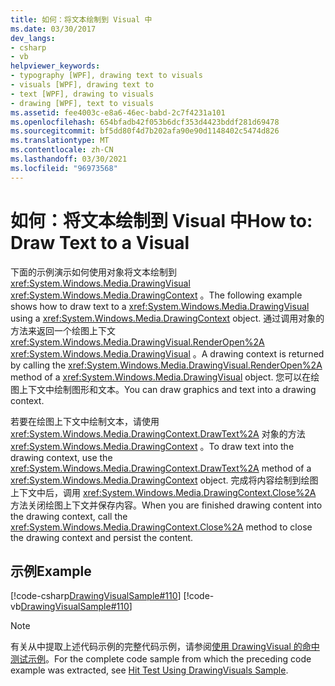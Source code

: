 ```yaml
---
title: 如何：将文本绘制到 Visual 中
ms.date: 03/30/2017
dev_langs:
- csharp
- vb
helpviewer_keywords:
- typography [WPF], drawing text to visuals
- visuals [WPF], drawing text to
- text [WPF], drawing to visuals
- drawing [WPF], text to visuals
ms.assetid: fee4003c-e8a6-46ec-babd-2c7f4231a101
ms.openlocfilehash: 654bfadb42f053b6dcf353d4423bddf281d69478
ms.sourcegitcommit: bf5dd80f4d7b202afa90e90d1148402c5474d826
ms.translationtype: MT
ms.contentlocale: zh-CN
ms.lasthandoff: 03/30/2021
ms.locfileid: "96973568"
---
```

# <a name="how-to-draw-text-to-a-visual"></a><span data-ttu-id="ac076-102">如何：将文本绘制到 Visual 中</span><span class="sxs-lookup"><span data-stu-id="ac076-102">How to: Draw Text to a Visual</span></span>
<span data-ttu-id="ac076-103">下面的示例演示如何使用对象将文本绘制到 <xref:System.Windows.Media.DrawingVisual> <xref:System.Windows.Media.DrawingContext> 。</span><span class="sxs-lookup"><span data-stu-id="ac076-103">The following example shows how to draw text to a <xref:System.Windows.Media.DrawingVisual> using a <xref:System.Windows.Media.DrawingContext> object.</span></span> <span data-ttu-id="ac076-104">通过调用对象的方法来返回一个绘图上下文 <xref:System.Windows.Media.DrawingVisual.RenderOpen%2A> <xref:System.Windows.Media.DrawingVisual> 。</span><span class="sxs-lookup"><span data-stu-id="ac076-104">A drawing context is returned by calling the <xref:System.Windows.Media.DrawingVisual.RenderOpen%2A> method of a <xref:System.Windows.Media.DrawingVisual> object.</span></span> <span data-ttu-id="ac076-105">您可以在绘图上下文中绘制图形和文本。</span><span class="sxs-lookup"><span data-stu-id="ac076-105">You can draw graphics and text into a drawing context.</span></span>  
  
 <span data-ttu-id="ac076-106">若要在绘图上下文中绘制文本，请使用 <xref:System.Windows.Media.DrawingContext.DrawText%2A> 对象的方法 <xref:System.Windows.Media.DrawingContext> 。</span><span class="sxs-lookup"><span data-stu-id="ac076-106">To draw text into the drawing context, use the <xref:System.Windows.Media.DrawingContext.DrawText%2A> method of a <xref:System.Windows.Media.DrawingContext> object.</span></span> <span data-ttu-id="ac076-107">完成将内容绘制到绘图上下文中后，调用 <xref:System.Windows.Media.DrawingContext.Close%2A> 方法关闭绘图上下文并保存内容。</span><span class="sxs-lookup"><span data-stu-id="ac076-107">When you are finished drawing content into the drawing context, call the <xref:System.Windows.Media.DrawingContext.Close%2A> method to close the drawing context and persist the content.</span></span>  
  
## <a name="example"></a><span data-ttu-id="ac076-108">示例</span><span class="sxs-lookup"><span data-stu-id="ac076-108">Example</span></span>  
 [!code-csharp[DrawingVisualSample#110](~/samples/snippets/csharp/VS_Snippets_Wpf/DrawingVisualSample/CSharp/Window1.xaml.cs#110)]
 [!code-vb[DrawingVisualSample#110](~/samples/snippets/visualbasic/VS_Snippets_Wpf/DrawingVisualSample/visualbasic/window1.xaml.vb#110)]  
  
> [!NOTE]
> <span data-ttu-id="ac076-109">有关从中提取上述代码示例的完整代码示例，请参阅[使用 DrawingVisual 的命中测试示例](https://github.com/Microsoft/WPF-Samples/tree/master/Visual%20Layer/DrawingVisual)。</span><span class="sxs-lookup"><span data-stu-id="ac076-109">For the complete code sample from which the preceding code example was extracted, see [Hit Test Using DrawingVisuals Sample](https://github.com/Microsoft/WPF-Samples/tree/master/Visual%20Layer/DrawingVisual).</span></span>
